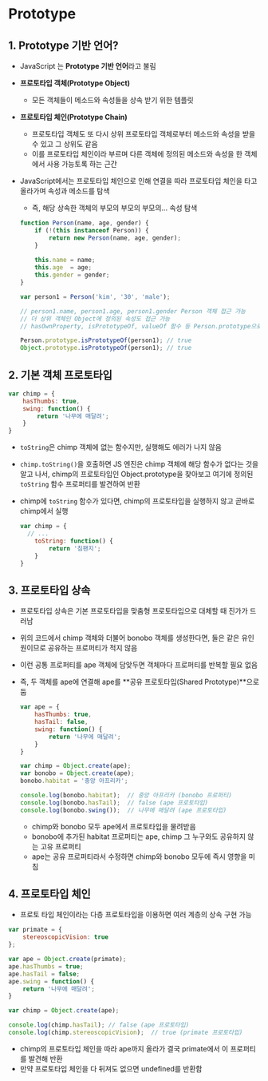 # Prototype

## 1. Prototype 기반 언어?

- JavaScript 는 **Prototype 기반 언어**라고 불림

- **프로토타입 객체(Prototype Object)**

  - 모든 객체들이 메소드와 속성들을 상속 받기 위한 템플릿
  
- **프로토타입 체인(Prototype Chain)**

  - 프로토타입 객체도 또 다시 상위 프로토타입 객체로부터 메소드와 속성을 받을 수 있고 그 상위도 같음
  - 이를 프로토타입 체인이라 부르며 다른 객체에 정의된 메소드와 속성을 한 객체에서 사용 가능토록 하는 근간

- JavaScript에서는 프로토타입 체인으로 인해 연결을 따라 프로토타입 체인을 타고 올라가며 속성과 메소드를 탐색

  - 즉, 해당 상속한 객체의 부모의 부모의 부모의... 속성 탐색

  ```javascript
  function Person(name, age, gender) {
      if (!(this instanceof Person)) {
          return new Person(name, age, gender);
      }
      
      this.name	= name;
      this.age	= age;
      this.gender = gender;
  }
  
  var person1 = Person('kim', '30', 'male');
  
  // person1.name, person1.age, person1.gender Person 객체 접근 가능
  // 더 상위 객체인 Object에 정의된 속성도 접근 가능
  // hasOwnProperty, isPrototypeOf, valueOf 함수 등 Person.prototype으로 사용 가능한 속성 확인
  
  Person.prototype.isPrototypeOf(person1); // true
  Object.prototype.isPrototypeOf(person1); // true
  ```


## 2. 기본 객체 프로토타입

```javascript
var chimp = {
    hasThumbs: true,
    swing: function() {
        return '나무에 매달려';
    }
}
```

- `toString`은 chimp 객체에 없는 함수지만, 실행해도 에러가 나지 않음

- `chimp.toString()`을 호출하면 JS 엔진은 chimp 객체에 해당 함수가 없다는 것을 알고 나서, chimp의 프로토타입인 Object.prototype을 찾아보고 여기에 정의된 `toString` 함수 프로퍼티를 발견하여 반환

- chimp에 `toString` 함수가 있다면, chimp의 프로토타입을 실행하지 않고 곧바로 chimp에서 실행

  ```javascript
  var chimp = {
  	// ...
      toString: function() {
          return '침팬지';
      }
  }
  ```

## 3. 프로토타입 상속

- 프로토타입 상속은 기본 프로토타입을 맞춤형 프로토타입으로 대체할 때 진가가 드러남

- 위의 코드에서 chimp 객체와 더불어 bonobo 객체를 생성한다면,  둘은 같은 유인원이므로 공유하는 프로퍼티가 적지 않음

- 이런 공통 프로퍼티를 ape 객체에 담앚두면 객체마다 프로퍼티를 반복할 필요 없음

- 즉, 두 객체를 ape에 연결해 ape를 **공유 프로토타입(Shared Prototype)**으로 둠

  ```javascript
  var ape = {
      hasThumbs: true,
      hasTail: false,
      swing: function() {
          return '나무에 매달려';
      }
  }
  
  var chimp = Object.create(ape);
  var bonobo = Object.create(ape);
  bonobo.habitat = '중앙 아프리카';
  
  console.log(bonobo.habitat);	// 중앙 아프리카 (bonobo 프로퍼티)
  console.log(bonobo.hasTail);	// false (ape 프로토타입)
  console.log(bonobo.swing());	// 나무에 매달려 (ape 프로토타입)
  ```

  - chimp와 bonobo 모두 ape에서 프로토타입을 물려받음
  - bonobo에 추가된 habitat 프로퍼티는 ape, chimp 그 누구와도 공유하지 않는 고유 프로퍼티
  - ape는 공유 프로퍼티라서 수정하면 chimp와 bonobo 모두에 즉시 영향을 미침

## 4. 프로토타입 체인

- 프로토 타입 체인이라는 다층 프로토타입을 이용하면 여러 계층의 상속 구현 가능

```javascript
var primate = {
    stereoscopicVision: true
};

var ape = Object.create(primate);
ape.hasThumbs = true;
ape.hasTail = false;
ape.swing = function() {
    return '나무에 매달려';
}

var chimp = Object.create(ape);

console.log(chimp.hasTail);	// false (ape 프로토타입)
console.log(chimp.stereoscopicVision);	// true (primate 프로토타입)
```

- chimp의 프로토타입 체인을 따라 ape까지 올라가 결국 primate에서 이 프로퍼티를 발견해 반환
- 만약 프로토타입 체인을 다 뒤져도 없으면 undefined를 반환함

